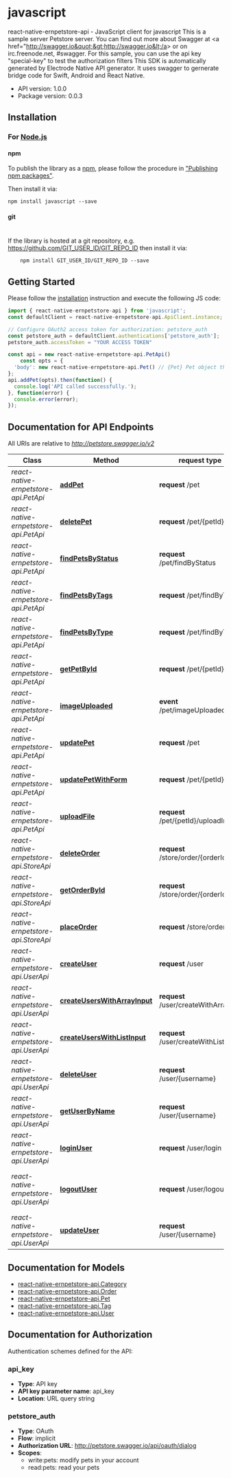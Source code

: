 # javascript

react-native-ernpetstore-api - JavaScript client for javascript
This is a sample server Petstore server.  You can find out more about Swagger at &lt;a href&#61;&quot;http://swagger.io&quot;&gt;http://swagger.io&lt;/a&gt; or on irc.freenode.net, #swagger.  For this sample, you can use the api key &quot;special-key&quot; to test the authorization filters
This SDK is automatically generated by Electrode Native API generator.
It uses swagger to gernerate bridge code for Swift, Android and React Native.

- API version: 1.0.0
- Package version: 0.0.3

## Installation

### For [Node.js](https://nodejs.org/)

#### npm

To publish the library as a [npm](https://www.npmjs.com/),
please follow the procedure in ["Publishing npm packages"](https://docs.npmjs.com/getting-started/publishing-npm-packages).

Then install it via:

```shell
npm install javascript --save
```

#### git
#
If the library is hosted at a git repository, e.g.
https://github.com/GIT_USER_ID/GIT_REPO_ID
then install it via:

```shell
    npm install GIT_USER_ID/GIT_REPO_ID --save
```

## Getting Started

Please follow the [installation](#installation) instruction and execute the following JS code:

```javascript
import { react-native-ernpetstore-api } from 'javascript';
const defaultClient = react-native-ernpetstore-api.ApiClient.instance;

// Configure OAuth2 access token for authorization: petstore_auth
const petstore_auth = defaultClient.authentications['petstore_auth'];
petstore_auth.accessToken = "YOUR ACCESS TOKEN"

const api = new react-native-ernpetstore-api.PetApi()
    const opts = { 
  'body': new react-native-ernpetstore-api.Pet() // {Pet} Pet object that needs to be added to the store
};
api.addPet(opts).then(function() {
  console.log('API called successfully.');
}, function(error) {
  console.error(error);
});

```

## Documentation for API Endpoints

All URIs are relative to *http://petstore.swagger.io/v2*

Class | Method |request type | Description
------------ | ------------- | ------------- | -------------
*react-native-ernpetstore-api.PetApi* | [**addPet**](docs/PetApi.md#addPet) | **request** /pet | Add a new pet to the store
*react-native-ernpetstore-api.PetApi* | [**deletePet**](docs/PetApi.md#deletePet) | **request** /pet/{petId} | Deletes a pet
*react-native-ernpetstore-api.PetApi* | [**findPetsByStatus**](docs/PetApi.md#findPetsByStatus) | **request** /pet/findByStatus | Finds Pets by status
*react-native-ernpetstore-api.PetApi* | [**findPetsByTags**](docs/PetApi.md#findPetsByTags) | **request** /pet/findByTags | Finds Pets by tags
*react-native-ernpetstore-api.PetApi* | [**findPetsByType**](docs/PetApi.md#findPetsByType) | **request** /pet/findByType | Finds Pets by type
*react-native-ernpetstore-api.PetApi* | [**getPetById**](docs/PetApi.md#getPetById) | **request** /pet/{petId} | Find pet by ID
*react-native-ernpetstore-api.PetApi* | [**imageUploaded**](docs/PetApi.md#imageUploaded) | **event** /pet/imageUploaded | uploads an image
*react-native-ernpetstore-api.PetApi* | [**updatePet**](docs/PetApi.md#updatePet) | **request** /pet | Update an existing pet
*react-native-ernpetstore-api.PetApi* | [**updatePetWithForm**](docs/PetApi.md#updatePetWithForm) | **request** /pet/{petId} | Updates a pet in the store with form data
*react-native-ernpetstore-api.PetApi* | [**uploadFile**](docs/PetApi.md#uploadFile) | **request** /pet/{petId}/uploadImage | uploads an image
*react-native-ernpetstore-api.StoreApi* | [**deleteOrder**](docs/StoreApi.md#deleteOrder) | **request** /store/order/{orderId} | Delete purchase order by ID
*react-native-ernpetstore-api.StoreApi* | [**getOrderById**](docs/StoreApi.md#getOrderById) | **request** /store/order/{orderId} | Find purchase order by ID
*react-native-ernpetstore-api.StoreApi* | [**placeOrder**](docs/StoreApi.md#placeOrder) | **request** /store/order | Place an order for a pet
*react-native-ernpetstore-api.UserApi* | [**createUser**](docs/UserApi.md#createUser) | **request** /user | Create user
*react-native-ernpetstore-api.UserApi* | [**createUsersWithArrayInput**](docs/UserApi.md#createUsersWithArrayInput) | **request** /user/createWithArray | Creates list of users with given input array
*react-native-ernpetstore-api.UserApi* | [**createUsersWithListInput**](docs/UserApi.md#createUsersWithListInput) | **request** /user/createWithList | Creates list of users with given input array
*react-native-ernpetstore-api.UserApi* | [**deleteUser**](docs/UserApi.md#deleteUser) | **request** /user/{username} | Delete user
*react-native-ernpetstore-api.UserApi* | [**getUserByName**](docs/UserApi.md#getUserByName) | **request** /user/{username} | Get user by user name
*react-native-ernpetstore-api.UserApi* | [**loginUser**](docs/UserApi.md#loginUser) | **request** /user/login | Logs user into the system
*react-native-ernpetstore-api.UserApi* | [**logoutUser**](docs/UserApi.md#logoutUser) | **request** /user/logout | Logs out current logged in user session
*react-native-ernpetstore-api.UserApi* | [**updateUser**](docs/UserApi.md#updateUser) | **request** /user/{username} | Updated user

## Documentation for Models
 - [react-native-ernpetstore-api.Category](docs/Category.md)
 - [react-native-ernpetstore-api.Order](docs/Order.md)
 - [react-native-ernpetstore-api.Pet](docs/Pet.md)
 - [react-native-ernpetstore-api.Tag](docs/Tag.md)
 - [react-native-ernpetstore-api.User](docs/User.md)

## Documentation for Authorization

 Authentication schemes defined for the API:
### api_key

- **Type**: API key
- **API key parameter name**: api_key
- **Location**: URL query string

### petstore_auth

- **Type**: OAuth
- **Flow**: implicit
- **Authorization URL**: http://petstore.swagger.io/api/oauth/dialog
- **Scopes**: 
  - write:pets: modify pets in your account
  - read:pets: read your pets

